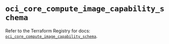 # `oci_core_compute_image_capability_schema`

Refer to the Terraform Registry for docs: [`oci_core_compute_image_capability_schema`](https://registry.terraform.io/providers/hashicorp/oci/7.19.0/docs/resources/core_compute_image_capability_schema).
